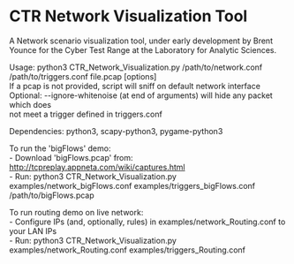 # CTR Network Visualization Tool

A Network scenario visualization tool, under early development by Brent Younce for
the Cyber Test Range at the Laboratory for Analytic Sciences.

Usage: python3 CTR_Network_Visualization.py /path/to/network.conf /path/to/triggers.conf file.pcap [options]<br />
  If a pcap is not provided, script will sniff on default network interface
  Optional: --ignore-whitenoise (at end of arguments) will hide any packet which does<br />
    not meet a trigger defined in triggers.conf

Dependencies: python3, scapy-python3, pygame-python3

To run the 'bigFlows' demo:<br />
	- Download 'bigFlows.pcap' from: http://tcpreplay.appneta.com/wiki/captures.html<br />
	- Run: python3 CTR_Network_Visualization.py examples/network_bigFlows.conf examples/triggers_bigFlows.conf /path/to/bigFlows.pcap

To run routing demo on live network:<br />
	- Configure IPs (and, optionally, rules) in examples/network_Routing.conf to your LAN IPs<br />
	- Run: python3 CTR_Network_Visualization.py examples/network_Routing.conf examples/triggers_Routing.conf
	
